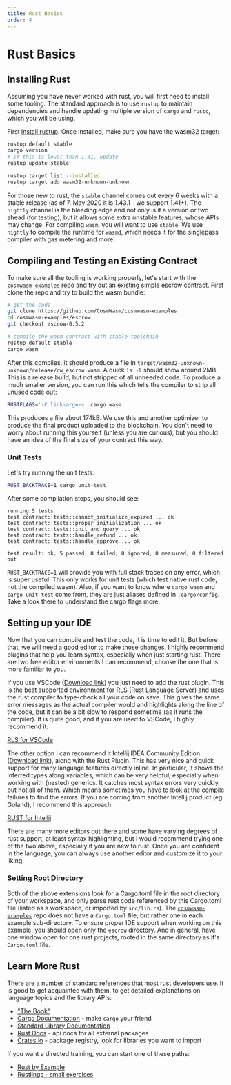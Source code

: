 ```yaml
---
title: Rust Basics
order: 4
---
```


# Rust Basics

## Installing Rust

Assuming you have never worked with rust, you will first need to install some tooling. The standard approach is to use `rustup` to maintain dependencies and handle updating multiple version of `cargo` and `rustc`, which you will be using.

First [install rustup](https://rustup.rs/). Once installed, make sure you have the wasm32 target:

```bash
rustup default stable
cargo version
# If this is lower than 1.41, update
rustup update stable

rustup target list --installed
rustup target add wasm32-unknown-unknown
```

For those new to rust, the `stable` channel comes out every 6 weeks with a stable release (as of 7. May 2020 it is 1.43.1 - we support 1.41+). The `nightly` channel is the bleeding edge and not only is it a version or two ahead (for testing), but it allows some extra unstable features, whose APIs may change. For compiling `wasm`, you will want to use `stable`. We use
`nightly` to compile the runtime for `wasmd`, which needs it for the singlepass compiler with gas metering and more.

## Compiling and Testing an Existing Contract

To make sure all the tooling is working properly, let's start with the [`cosmwasm-examples`](https://github.com/CosmWasm/cosmwasm-examples) repo and try out an existing simple escrow contract. First clone the repo and try to build the wasm bundle:

```bash
# get the code
git clone https://github.com/CosmWasm/cosmwasm-examples
cd cosmwasm-examples/escrow
git checkout escrow-0.5.2

# compile the wasm contract with stable toolchain
rustup default stable
cargo wasm
```

After this compiles, it should produce a file in `target/wasm32-unknown-unknown/release/cw_escrow.wasm`. A quick `ls -l` should show around 2MB. This is a release build, but not stripped of all unneeded code. To produce a much smaller
version, you can run this which tells the compiler to strip all unused code out:

```bash
RUSTFLAGS='-C link-arg=-s' cargo wasm
```

This produces a file about 174kB. We use this and another optimizer to produce the final product uploaded to the blockchain.
You don't need to worry about running this yourself (unless you are curious), but you should have an idea of the final
size of your contract this way.

### Unit Tests

Let's try running the unit tests:

```bash
RUST_BACKTRACE=1 cargo unit-test
```

After some compilation steps, you should see:

```text
running 5 tests
test contract::tests::cannot_initialize_expired ... ok
test contract::tests::proper_initialization ... ok
test contract::tests::init_and_query ... ok
test contract::tests::handle_refund ... ok
test contract::tests::handle_approve ... ok

test result: ok. 5 passed; 0 failed; 0 ignored; 0 measured; 0 filtered out
```

`RUST_BACKTRACE=1` will provide you with full stack traces on any error, which is super useful. This only works for unit tests (which test native rust code, not the compiled wasm). Also, if you want to know where `cargo wasm` and `cargo unit-test` come from, they are just aliases defined in `.cargo/config`. Take a look there to understand the cargo flags more.

## Setting up your IDE

Now that you can compile and test the code, it is time to edit it. But before that, we will need a good editor to make those changes. I highly recommend plugins that help you learn syntax, especially when just starting rust. There are two free editor environments I can recommend, choose the one that is more familiar to you.

If you use VSCode ([Download link](https://code.visualstudio.com/download)) you just need to add the rust plugin. This is the best supported environment for RLS (Rust Language Server) and uses the rust compiler to type-check all your code on save. This gives the same error messages as the actual compiler would and highlights along the line of the code, but it can be a bit slow to respond sometime (as it runs the compiler). It is quite good, and if you are used to VSCode, I highly recommend it:

[RLS for VSCode](https://marketplace.visualstudio.com/items?itemName=rust-lang.rust)

The other option I can recommend it Intellij IDEA Community Edition ([Download link](https://www.jetbrains.com/idea/download/)), along with the Rust Plugin. This has very nice and quick support for many language features directly inline. In particular, it shows the inferred types along variables, which can be very helpful, especially when working with (nested) generics. It catches most syntax errors very quickly, but not all of them. Which means sometimes you have to look at the compile failures to find the errors. If you are coming from another Intellij product (eg. Goland), I recommend this approach:

[RUST for Intellij](https://intellij-rust.github.io/)

There are many more editors out there and some have varying degrees of rust support, at least syntax highlighting, but I would recommend trying one of the two above, especially if you are new to rust. Once you are confident in the language, you can always use another editor and customize it to your liking.

### Setting Root Directory

Both of the above extensions look for a Cargo.toml file in the root directory of your workspace, and only parse rust code referenced by this Cargo.toml file (listed as a workspace, or imported by `src/lib.rs`). The [`cosmwasm-examples`](https://github.com/CosmWasm/cosmwasm-examples) repo does not have a `Cargo.toml` file, but rather one in each example sub-directory. To ensure proper IDE support when working on this example, you should open only the `escrow` directory. And in general, have one window open for one rust projects, rooted in the same directory as it's `Cargo.toml` file.

## Learn More Rust

There are a number of standard references that most rust developers use. It is good to get acquainted with them, to get detailed explanations on language topics and the library APIs:

* ["The Book"](https://doc.rust-lang.org/book/)
* [Cargo Documentation](https://doc.rust-lang.org/cargo/) - make `cargo` your friend
* [Standard Library Documentation](https://doc.rust-lang.org/std/vec/struct.Vec.html)
* [Rust Docs](https://docs.rs/) - api docs for all external packages
* [Crates.io](https://crates.io) - package registry, look for libraries you want to import

If you want a directed training, you can start one of these paths:

* [Rust by Example](https://doc.rust-lang.org/stable/rust-by-example/)
* [Rustlings - small exercises](https://github.com/rust-lang/rustlings/) 
